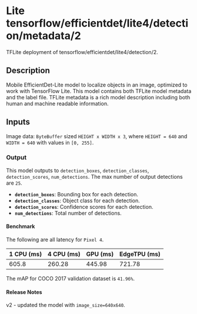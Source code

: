 # Lite tensorflow/efficientdet/lite4/detection/metadata/2

TFLite deployment of tensorflow/efficientdet/lite4/detection/2.

<!-- asset-path: internal -->
<!-- parent-model: tensorflow/efficientdet/lite4/detection/2 -->
<!-- interactive-model-name: tflite_object_detector -->

## Description

Mobile EfficientDet-Lite model to localize objects in an image, optimized to
work with TensorFlow Lite. This model contains both TFLite model metadata and
the label file. TFLite metadata is a rich model description including both human
and machine readable information.

## Inputs

Image data: `ByteBuffer` sized `HEIGHT x WIDTH x 3`, where `HEIGHT = 640` and
`WIDTH = 640` with values in `[0, 255]`.

### Output

This model outputs to `detection_boxes`, `detection_classes`,
`detection_scores`, `num_detections`. The max number of output detections are
`25`.

*   **`detection_boxes`**: Bounding box for each detection.
*   **`detection_classes`**: Object class for each detection.
*   **`detection_scores`**: Confidence scores for each detection.
*   **`num_detections`**: Total number of detections.

#### Benchmark

The following are all latency for `Pixel 4`.

1 CPU (ms) | 4 CPU (ms) | GPU (ms) | EdgeTPU (ms)
---------- | ---------- | -------- | ------------
605.8      | 260.28     | 445.98   | 721.78

The mAP for COCO 2017 validation dataset is `41.96%`.

#### Release Notes

v2 - updated the model with `image_size=640x640`.
